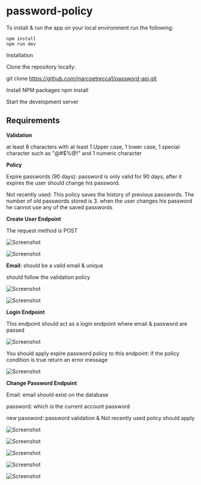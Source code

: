# password-policy

To install & run the app on your local environment run the following:

    npm install
    npm run dev

Installation

Clone the repository locally:

git clone https://github.com/marcpetrecca1/password-api.git

Install NPM packages npm install

Start the development server

## Requirements

**Validation**

at least 8 characters with at least 1 Upper case, 1 lower case, 1 special character such as "@#$%@!" and 1 numeric character

**Policy**

Expire passwords (90 days): password is only valid for 90 days, after it expires the user should change his password.

Not recently used: This policy saves the history of previous passwords. The number of old passwords stored is 3. when the user changes his password he cannot use any of the saved passwords

**Create User Endpoint**

The request method is POST

![Screenshot](createUser.png)

![Screenshot](helper1.png)

**Email:** should be a valid email & unique

should follow the validation policy

![Screenshot](helper1.png)

![Screenshot](helper2.png)

**Login Endpoint**

This endpoint should act as a login endpoint where email & password are passed

![Screenshot](login1.png)

You should apply expire password policy to this endpoint: if the policy condition is true return an error message

![Screenshot](login2.png)

**Change Password Endpoint**

Email: email should exist on the database

password: which is the current account password

new password: password validation & Not recently used policy should apply

![Screenshot](changePass1.png)

![Screenshot](changePass2.png)

![Screenshot](changePass3.png)

![Screenshot](changePass4.png)

![Screenshot](changePass5.png)
